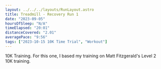 ```yaml
---
layout: ../../../layouts/RunLayout.astro
title: Treadmill - Recovery Run 1
date: "2023-09-05"
hoursOfSleep: "N/A"
timeElapsed: "20:01"
distanceCovered: "2.01"
averagePace: "9:56"
tags: ["2023-10-15 10K Time Trial", "Workout"]
---
```


10K Training. For this one, I based my training on Matt Fitzgerald's Level 2 10K training.
